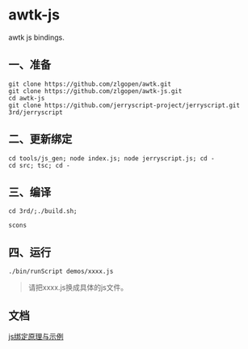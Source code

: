 # awtk-js

awtk js bindings.

## 一、准备

```
git clone https://github.com/zlgopen/awtk.git
git clone https://github.com/zlgopen/awtk-js.git
cd awtk-js
git clone https://github.com/jerryscript-project/jerryscript.git 3rd/jerryscript
```


## 二、更新绑定

```
cd tools/js_gen; node index.js; node jerryscript.js; cd -
cd src; tsc; cd -
```

## 三、编译

```
cd 3rd/;./build.sh; 
```

```
scons
```

## 四、运行

```
./bin/runScript demos/xxxx.js
```

> 请把xxxx.js换成具体的js文件。

## 文档

[js绑定原理与示例](docs/binding_js.md)

